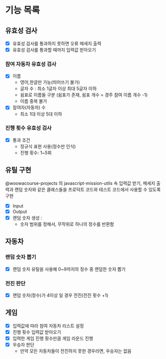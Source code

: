 # 기능 목록
## 유효성 검사
- [x] 유효성 검사를 통과하지 못하면 오류 메세지 출력
- [x] 유효성 검사를 통과할 때까지 입력값 받아오기
### 참여 자동차 유효성 검사
- [x] 이름
  - 영어,한글만 가능(띄어쓰기 불가)
  - 글자 수 : 최소 1글자 이상 최대 5글자 이하
  - 쉼표로 이름들 구분 (쉼표가 존재, 쉼표 개수 = 경주 참여 이름 개수 -1)
  - 이름 중복 불가
- [x] 참여자(자동차) 수 
  - 최소 1대 이상 5대 이하
  
### 진행 횟수 유효성 검사
- [x] 통과 조건
  - 정규식 표현 사용(정수만 인식)
  - 진행 횟수: 1~5회

## 유틸 구현
@woowacourse-projects 의 
javascript-mission-utils 속 입력값 받기, 메세지 출력과 랜덤 숫자와 같은 클래스들을 프로덕트 코드와 테스트 코드에서 사용할 수 있도록 구현

- [x] Input
- [x] Output
- [x] 랜덤 숫자 생성 :
  -  숫자 범위를 정해서, 무작위로 하나의 정수를 반환함 


## 자동차
### 랜덤 숫자 뽑기
- [x] 랜덤 숫자 유틸을 사용해 0~9까지의 정수 중 랜덤한 숫자 뽑기
### 전진 판단
- [x] 랜덤 숫자(정수)가 4이상 일 경우 전진(전진 횟수 +1)

## 게임 
- [x] 입력값에 따라 참여 자동차 리스트 설정
- [x] 진행 횟수 입력값 받아오기 
- [x] 입력한 게임 진행 횟수만큼 게임 라운드 진행
- [x] 우승자 판단
  - 만약 모든 자동차들이 전진하지 못한 경우라면, 우승자는 없음

